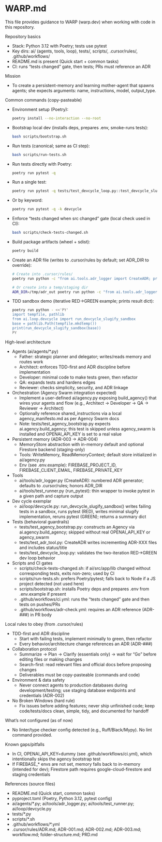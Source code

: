 # WARP.md

This file provides guidance to WARP (warp.dev) when working with code in this repository.

Repository basics
- Stack: Python 3.12 with Poetry; tests use pytest
- Key dirs: ai/ (agents, tools, loop), tests/, scripts/, .cursor/rules/, .github/workflows/
- README.md is present (Quick start + common tasks)
- CI: runs “tests changed” gate, then tests; PRs must reference an ADR

Mission
- To create a persistent-memory and learning mother-agent that spawns agents; she expects arguments: name, instructions, model, output_type.

Common commands (copy-pasteable)
- Environment setup (Poetry):
  ```bash
  poetry install --no-interaction --no-root
  ```
- Bootstrap local dev (installs deps, prepares .env, smoke-runs tests):
  ```bash
  bash scripts/bootstrap.sh
  ```
- Run tests (canonical; same as CI step):
  ```bash
  bash scripts/run-tests.sh
  ```
- Run tests directly with Poetry:
  ```bash
  poetry run pytest -q
  ```
- Run a single test:
  ```bash
  poetry run pytest -q tests/test_devcycle_loop.py::test_devcycle_slugify
  ```
- Or by keyword:
  ```bash
  poetry run pytest -q -k devcycle
  ```
- Enforce “tests changed when src changed” gate (local check used in CI):
  ```bash
  bash scripts/check-tests-changed.sh
  ```
- Build package artifacts (wheel + sdist):
  ```bash
  poetry build
  ```
- Create an ADR file (writes to .cursor/rules by default; set ADR_DIR to override):
  ```bash
  # Create into .cursor/rules/
  poetry run python -c "from ai.tools.adr_logger import CreateADR; print(CreateADR(title='Decision title', status='Proposed').run())"

  # Or create into a temp/staging dir
  ADR_DIR=/tmp/adr_out poetry run python -c "from ai.tools.adr_logger import CreateADR; print(CreateADR(title='Decision title').run())"
  ```
- TDD sandbox demo (iterative RED→GREEN example; prints result dict):
  ```bash
  poetry run python - <<'PY'
  import tempfile, pathlib
  from ai.loop.devcycle import run_devcycle_slugify_sandbox
  base = pathlib.Path(tempfile.mkdtemp())
  print(run_devcycle_slugify_sandbox(base))
  PY
  ```

High-level architecture
- Agents (ai/agents/*.py)
  - Father: strategic planner and delegator; writes/reads memory and routes work
  - Architect: enforces TDD-first and ADR discipline before implementation
  - Developer: minimal code to make tests green, then refactor
  - QA: expands tests and hardens edges
  - Reviewer: checks simplicity, security, and ADR linkage
- Orchestration (Agency Swarm integration expected)
  - Implement a user-defined ai/agency.py exposing build_agency() that wires your agents and flow (e.g., Architect → Developer → QA → Reviewer → Architect)
  - Optionally reference shared_instructions via a local agency_manifesto.md as per Agency Swarm docs
  - Note: tests/test_agency_bootstrap.py expects ai.agency.build_agency; this test is skipped unless agency_swarm is installed and OPENAI_API_KEY is set to a real value
- Persistent memory (ADR-003 → ADR-004)
  - MemoryStore abstraction with in-memory default and optional Firestore backend (staging-only)
  - Tools: WriteMemory, ReadMemoryContext; default store initialized in ai/agency.py
  - Env (see .env.example): FIREBASE_PROJECT_ID, FIREBASE_CLIENT_EMAIL, FIREBASE_PRIVATE_KEY
- Tools
  - ai/tools/adr_logger.py (CreateADR): numbered ADR generator; defaults to .cursor/rules; honors ADR_DIR
  - ai/tools/test_runner.py (run_pytest): thin wrapper to invoke pytest in a given path and capture output
- Dev cycle exemplar
  - ai/loop/devcycle.py: run_devcycle_slugify_sandbox() writes failing tests in a sandbox, runs pytest (RED), writes minimal slugify implementation, reruns pytest (GREEN); returns a summary dict
- Tests (behavioral guardrails)
  - tests/test_agency_bootstrap.py: constructs an Agency via ai.agency.build_agency; skipped without real OPENAI_API_KEY or agency_swarm
  - tests/test_adr_tool.py: CreateADR writes incrementing ADR-XXX files and includes status/title
  - tests/test_devcycle_loop.py: validates the two-iteration RED→GREEN dev loop behavior
- Scripts and CI gates
  - scripts/check-tests-changed.sh: if ai/src/app/lib changed without corresponding tests, exits non-zero; used by CI
  - scripts/run-tests.sh: prefers Poetry/pytest; falls back to Node if a JS project detected (not used here)
  - scripts/bootstrap.sh: installs Poetry deps and prepares .env from .env.example if present
  - .github/workflows/ci.yml: runs the “tests changed” gate and then tests on pushes/PRs
  - .github/workflows/adr-check.yml: requires an ADR reference (ADR-###) in PR body

Local rules to obey (from .cursor/rules)
- TDD-first and ADR discipline
  - Start with failing tests, implement minimally to green, then refactor
  - Every behavior/architecture change references an ADR (ADR-###)
- Collaboration protocol
  - Summarize → Plan → Clarify (essentials only) → wait for “Go” before editing files or making changes
  - Search-first: read relevant files and official docs before proposing changes
  - Deliverables must be copy-pasteable (commands and code)
- Environment & data safety
  - Never connect agents to production databases during development/testing; use staging database endpoints and credentials (ADR-002)
- No Broken Windows (hard rule)
  - Fix issues before adding features; never ship unfinished code; keep code/tests/docs clean, simple, tidy, and documented for handoff

What’s not configured (as of now)
- No linter/type checker config detected (e.g., Ruff/Black/Mypy). No lint command provided.

Known gaps/pitfalls
- In CI, OPENAI_API_KEY=dummy (see .github/workflows/ci.yml), which intentionally skips the agency bootstrap test
- If FIREBASE_* envs are not set, memory falls back to in-memory (intended for dev); Firestore path requires google-cloud-firestore and staging credentials

References (source files)
- README.md (Quick start, common tasks)
- pyproject.toml (Poetry, Python 3.12, pytest config)
- ai/agents/*.py; ai/tools/adr_logger.py; ai/tools/test_runner.py; ai/loop/devcycle.py
- tests/*.py
- scripts/*.sh
- .github/workflows/*.yml
- .cursor/rules/ADR.md; ADR-001.md; ADR-002.md; ADR-003.md; workflow.md; folder-structure.md; PRD.md

